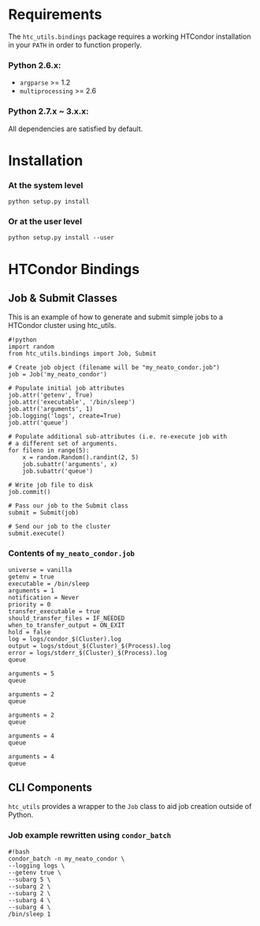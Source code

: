 # Requirements

The `htc_utils.bindings` package requires a working HTCondor installation in your `PATH` in order to function properly.

### Python 2.6.x:

* `argparse` >= 1.2
* `multiprocessing` >= 2.6

### Python 2.7.x ~ 3.x.x:

All dependencies are satisfied by default.


# Installation

### At the system level
```
python setup.py install
```

### Or at the user level
```
python setup.py install --user
```

# HTCondor Bindings

## Job & Submit Classes

This is an example of how to generate and submit simple jobs to a HTCondor cluster using htc_utils.

```
#!python
import random
from htc_utils.bindings import Job, Submit

# Create job object (filename will be "my_neato_condor.job")
job = Job('my_neato_condor')

# Populate initial job attributes
job.attr('getenv', True)
job.attr('executable', '/bin/sleep')
job.attr('arguments', 1)
job.logging('logs', create=True)
job.attr('queue')

# Populate additional sub-attributes (i.e. re-execute job with
# a different set of arguments.
for fileno in range(5):
    x = random.Random().randint(2, 5)
    job.subattr('arguments', x)
    job.subattr('queue')

# Write job file to disk
job.commit()

# Pass our job to the Submit class
submit = Submit(job)

# Send our job to the cluster
submit.execute()
```

### Contents of `my_neato_condor.job`

```
universe = vanilla
getenv = true
executable = /bin/sleep
arguments = 1
notification = Never
priority = 0
transfer_executable = true
should_transfer_files = IF_NEEDED
when_to_transfer_output = ON_EXIT
hold = false
log = logs/condor_$(Cluster).log
output = logs/stdout_$(Cluster)_$(Process).log
error = logs/stderr_$(Cluster)_$(Process).log
queue 

arguments = 5
queue 

arguments = 2
queue 

arguments = 2
queue 

arguments = 4
queue 

arguments = 4
queue 

```

## CLI Components

`htc_utils` provides a wrapper to the `Job` class to aid job creation outside of Python.

### Job example rewritten using `condor_batch`

```
#!bash
condor_batch -n my_neato_condor \
--logging logs \
--getenv true \
--subarg 5 \
--subarg 2 \
--subarg 2 \
--subarg 4 \
--subarg 4 \
/bin/sleep 1
```